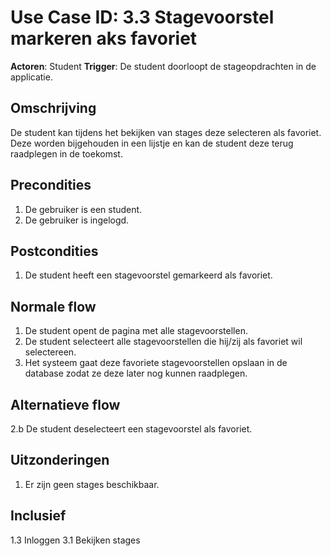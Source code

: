# Use Case ID: 3.3 Stagevoorstel markeren aks favoriet

**Actoren**: Student
**Trigger**: De student doorloopt de stageopdrachten in de applicatie.

## Omschrijving

De student kan tijdens het bekijken van stages deze selecteren als favoriet.
Deze worden bijgehouden in een lijstje en kan de student deze terug raadplegen in de toekomst.

## Precondities

1. De gebruiker is een student.
2. De gebruiker is ingelogd.

## Postcondities

1. De student heeft een stagevoorstel gemarkeerd als favoriet.

## Normale flow

1. De student opent de pagina met alle stagevoorstellen.
2. De student selecteert alle stagevoorstellen die hij/zij als favoriet wil selectereen.
3. Het systeem gaat deze favoriete stagevoorstellen opslaan in de database zodat ze deze later nog kunnen raadplegen.


## Alternatieve flow

2.b De student deselecteert een stagevoorstel als favoriet.

## Uitzonderingen

1. Er zijn geen stages beschikbaar.

## Inclusief

1.3 Inloggen
3.1 Bekijken stages
